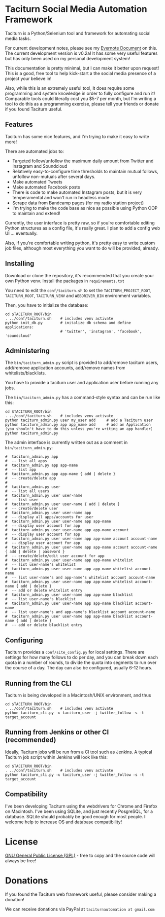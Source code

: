# Taciturn Social Media Automation Framework

Taciturn is a Python/Selenium tool and framework for automating social media tasks.

For current development notes, please see my [Evernote Document](https://www.evernote.com/l/AtC6SBcYqJ9Iu6mm9uSS8M5NUJIUPXLQZ7U) on this.  The current development version is v0.2a!  It has some very useful features but has only been used on my personal development system!

This documentation is pretty minimal, but I can make it better upon request!  This is a good, free tool to help kick-start a the social media presence of a project your believe in!

Also, while this is an extremely useful tool, it does require some programming and system knowledge in order to fully configure and run it!  Comparable tools could literally cost you $5-7 per month, but I'm writing a tool to do this as a programming exercise, please tell your friends or donate if you found Taciturn useful.

## Features

Taciturn has some nice features, and I'm trying to make it easy to write more!

There are automated jobs to:

- Targeted follow/unfollow the maximum daily amount from Twitter and Instagram and Soundcloud
- Relatively easy-to-configure time thresholds to maintain mutual follows, unfollow non-mutuals after several days.
- Make automated Tweets
- Make automated Facebook posts
- There is code to make automated Instagram posts, but it is very temperamental and won't run in headless mode
- Scrape data from Bandcamp pages (for my radio station project)
- I'm trying to make the code base as nice as possible using Python OOP to maintain and extend!

Currently, the user interface is pretty raw, so if you're comfortable editing Python structures as a config file, it's really great.  I plan to add a config web UI ... eventually.

Also, if you're comfortable writing python, it's pretty easy to write custom job files, although most everything you want to do will be provided, already.

## Installing

Download or clone the repository, it's recommended that you create your own Python venv.  Install the packages in ```requirements.txt```

You need to edit the ```conf/taciturn.sh``` to set the ```TACITURN_PROJECT_ROOT```, ```TACITURN_ROOT```, ```TACITURN_VENV```  and ```WEBDRIVER_BIN``` environment variables.

Then, you have to initialize the database:

```shell script
cd $TACITURN_ROOT/bin
. ../conf/taciturn.sh    # includes venv activate
python init_db.py        # initalize db schema and define applications:
                         # 'twitter', 'instagram', 'facebook', 'soundcloud'
```

## Administering

The ```bin/taciturn_admin.py``` script is provided to add/remove taciturn users, add/remove application accounts, add/remove names from whitelists/blacklists.

You have to provide a taciturn user and application user before running any jobs.

The ```bin/taciturn_admin.py``` has a command-style syntax and can be run like this:

```shell script
cd $TACITURN_ROOT/bin
. ../conf/taciturn.sh    # includes venv activate
python taciturn_admin.py user my_user add     # add a Taciturn user
python taciturn_admin.py app app_name add     # add an Application (you shouln't have to do this unless you're writing an app handler)
python taciturn_admin.py 
```

The admin interface is currently written out as a comment in ```bin/taciturn_admin.py```:

```shell script
#  taciturn_admin.py app
#  -- list all apps
#  taciturn_admin.py app app-name
#  -- list app
#  taciturn_admin.py app app-name { add | delete }
#  -- create/delete app
#
#  taciturn_admin.py user
#  -- list all users
#  taciturn_admin.py user user-name
#  -- list user
#  taciturn_admin.py user user-name { add | delete }
#  -- create/delete user
#  taciturn_admin.py user user-name app
#  -- display all apps/accounts for user
#  taciturn_admin.py user user-name app app-name
#  -- display user account for app
#  taciturn_admin.py user user-name app app-name account
#  -- display user account for app
#  taciturn_admin.py user user-name app app-name account account-name
#  -- display user account for app
#  taciturn_admin.py user user-name app app-name account account-name { add | delete | password }
#  -- create/delete/edit user account for app
#  taciturn_admin.py user user-name app app-name whitelist
#  -- list user-name's whitelist
#  taciturn_admin.py user user-name app app-name whitelist account-name
#  -- list user-name's and app-name's whitelist account account-name
#  taciturn_admin.py user user-name app app-name whitelist account-name { add | delete }
#  -- add or delete whitelist entry
#  taciturn_admin.py user user-name app app-name blacklist
#  -- list user-name's blacklist
#  taciturn_admin.py user user-name app app-name blacklist account-name
#  -- list user-name's and app-name's blacklist account account-name
#  taciturn_admin.py user user-name app app-name blacklist account-name { add | delete }
#  -- add or delete blacklist entry
```

## Configuring

Taciturn provides a ```conf/site_config.py``` for local settings.  There are settings for how many follows to do per day, and you can break down each quota in a number of rounds, to divide the quota into segments to run over the course of a day.  The day can also be configured, usually 6-12 hours.

## Running from the CLI 

Taciturn is being developed in a Macintosh/UNIX environment, and thus

```shell script
cd $TACITURN_ROOT/bin
. ../conf/taciturn.sh    # includes venv activate
python taciturn_cli.py -u taciturn_user -j twitter_follow -s -t target_account
```

## Running from Jenkins or other CI (recommended)

Ideally, Taciturn jobs will be run from a CI tool such as Jenkins.  A typical Taciturn job script within Jenkins will look like this:

```shell script
cd $TACITURN_ROOT/bin
. ../conf/taciturn.sh    # includes venv activate
python taciturn_cli.py -u taciturn_user -j twitter_follow -s -t target_account
```

## Compatibility

I've been developing Taciturn using the webdrivers for Chrome and Firefox on Macintosh.  I've been using SQLite, and just recently PosgreSQL, for a database.  SQLite should probably be good enough for most people.  I welcome help to increase OS and database compatibility!

# License
[GNU General Public License (GPL)](https://www.gnu.org/licenses/) - free to copy and the source code will always be free!

# Donations

If you found the Taciturn web framework useful, please consider making a donation!

We can receive donations via PayPal at ```taciturnautomation at gmail.com```
